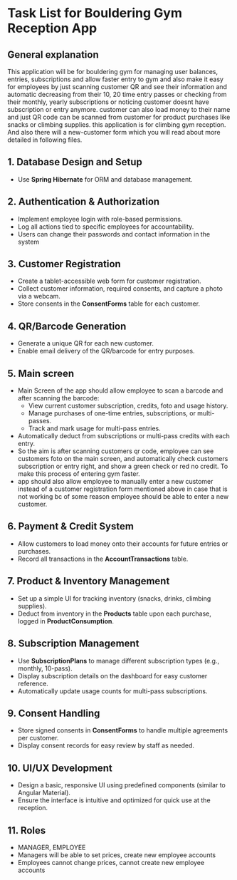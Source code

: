 # Task List for Bouldering Gym Reception App

## General explanation
This application will be for bouldering gym for managing user balances, entries, subscriptions and allow faster entry to gym and also make it easy for employees by just scanning customer QR and see their information and automatic decreasing from their 10, 20 time entry passes or checking from their monthly, yearly subscriptions or noticing customer doesnt have subscription or entry anymore. customer can also load money to their name and just QR code can be scanned from customer for product purchases like snacks or climbing supplies. this application is for climbing gym reception. And also there will a new-customer form which you will read about more detailed in following files.

## 1. Database Design and Setup
- Use **Spring Hibernate** for ORM and database management.

## 2. Authentication & Authorization
- Implement employee login with role-based permissions.
- Log all actions tied to specific employees for accountability.
- Users can change their passwords and contact information in the system

## 3. Customer Registration
- Create a tablet-accessible web form for customer registration.
- Collect customer information, required consents, and capture a photo via a webcam.
- Store consents in the **ConsentForms** table for each customer.

## 4. QR/Barcode Generation
- Generate a unique QR for each new customer.
- Enable email delivery of the QR/barcode for entry purposes.

## 5. Main screen
- Main Screen of the app should allow employee to scan a barcode and after scanning the barcode:
  - View current customer subscription, credits, foto and usage history.
  - Manage purchases of one-time entries, subscriptions, or multi-passes.
  - Track and mark usage for multi-pass entries.
- Automatically deduct from subscriptions or multi-pass credits with each entry.
- So the aim is after scanning customers qr code, employee can see customers foto on the main screen, and automatically check customers subscription or entry right, and show a green check or red no credit. To make this process of entering gym faster.
- app should also allow employee to manually enter a new customer instead of a customer registration form mentioned above in case that is not working bc of some reason employee should be able to enter a new customer.

## 6. Payment & Credit System
- Allow customers to load money onto their accounts for future entries or purchases.
- Record all transactions in the **AccountTransactions** table. 

## 7. Product & Inventory Management
- Set up a simple UI for tracking inventory (snacks, drinks, climbing supplies).
- Deduct from inventory in the **Products** table upon each purchase, logged in **ProductConsumption**.

## 8. Subscription Management
- Use **SubscriptionPlans** to manage different subscription types (e.g., monthly, 10-pass).
- Display subscription details on the dashboard for easy customer reference.
- Automatically update usage counts for multi-pass subscriptions.

## 9. Consent Handling
- Store signed consents in **ConsentForms** to handle multiple agreements per customer.
- Display consent records for easy review by staff as needed.

## 10. UI/UX Development
- Design a basic, responsive UI using predefined components (similar to Angular Material).
- Ensure the interface is intuitive and optimized for quick use at the reception.

## 11. Roles
- MANAGER, EMPLOYEE
- Managers will be able to set prices, create new employee accounts
- Employees cannot change prices, cannot create new employee accounts

